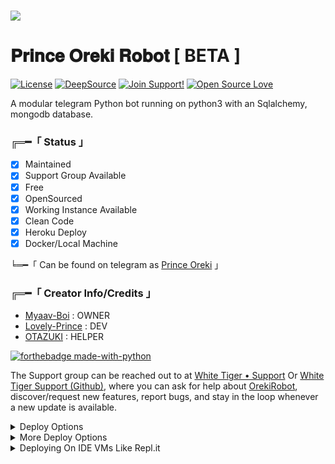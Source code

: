 # <p align="left"><a href="https://github.com/Awesome-Gtash/OrekiRobot"><img src="https://github-readme-stats.vercel.app/api/pin?username=Awesome-Gtash&show_icons=true&theme=dark&hide_border=true&repo=OrekiRobot"></a></p>

# 𝐏𝐫𝐢𝐧𝐜𝐞 𝐎𝐫𝐞𝐤𝐢 𝐑𝐨𝐛𝐨𝐭 [ BETA ]
[![License](https://img.shields.io/badge/License-BSD%202--Clause-orange.svg)](https://opensource.org/licenses/BSD-2-Clause) [![DeepSource](https://static.deepsource.io/deepsource-badge-light-mini.svg)](https://deepsource.io/gh/Awesome-Gtash/OrekiRobot/?ref=repository-badge) [![Join Support!](https://img.shields.io/badge/Join%20Channel-!-red)](https://telegram.dog/Tigerr_Support) [![Open Source Love](https://badges.frapsoft.com/os/v2/open-source.png?v=103)](https://github.com/ellerbrock/open-source-badges/)


A modular telegram Python bot running on python3 with an Sqlalchemy, mongodb database.

###  ╔═━「 Status 」

- [x] Maintained
- [x] Support Group Available
- [x] Free
- [x] OpenSourced
- [x] Working Instance Available
- [x] Clean Code
- [x] Heroku Deploy
- [x] Docker/Local Machine

╘═━「 Can be found on telegram as [Prince Oreki](https://telegram.dog/OrekiXProRibot) 」

### ╔═━「 Creator Info/Credits 」

+ [Myaav-Boi](https://github.com/Awesome-Gtash) : OWNER
+ [Lovely-Prince](https://github.com/Awesome-Prince) : DEV
+ [OTAZUKI](https://github.com/Otazuki_004) : HELPER

[![forthebadge made-with-python](http://ForTheBadge.com/images/badges/made-with-python.svg)](https://www.python.org/)

The Support group can be reached out to at [White Tiger • Support](https://telegram.dog/Tiger_SupportChat) Or [White Tiger Support (Github)](https://github.com/Awesome-Gtash/OrekiRobot/discussions/15), where you can ask for help about [OrekiRobot](https://telegram.dog/OrekiXProRobot), discover/request new features, report bugs, and stay in the loop whenever a new update is available. 

<details>
	<summary>Deploy Options</summary>
<a href="https://cloud.okteto.com/#/deploy?repository=https://github.com/Awesome-Gtash/OrekiRobot"><img src="https://user-images.githubusercontent.com/36935426/167272305-91fd67c9-c3fc-4b4b-8a73-c35e57c8fcc5.png" height="40"></a>
<a href="https://heroku.com/deploy?template=https://github.com/Awesome-Gtash/OrekiRobot.git"><img src="https://www.herokucdn.com/deploy/button.svg" height="40"></a>
<a href="https://railway.app"><img src="https://railway.app/button.svg" height="40"></a>
</details> 

<details>
    <summary>More Deploy Options</summary>
    <br>
    <p align="center">

    Deploying on Local Machine

</p>

```console
    ~$ git clone https://github.com/Awesome-Prince/NekoRobot-3.git
    ~$ cd NekoRobot
    ~$ cp sample_config.py config.py
```

Edit Config.py with your own Values

Start with ```python3 -m NekoRobot```

</details>    

<details>
     <summary>Deploying On IDE VMs Like Repl.it</summary>
       <br>
         <p align="left">
            <b> 

            Refer to Deploying On Local Machine.

 </b>
</p>
</details>
